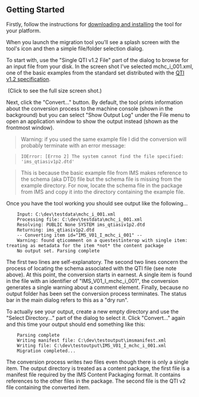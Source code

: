 ## Getting Started ##

Firstly, follow the instructions for [downloading and installing](QTIMigInstall.md) the tool for your platform.

When you launch the migration tool you'll see a splash screen with the tool's icon and then a simple file/folder selection dialog.

To start with, use the "Single QTI v1.2 File" part of the dialog to browse for an input file from your disk.  In the screen shot I've selected mchc\_i\_001.xml, one of the basic examples from the standard set distributed with the [QTI v1.2 specification](http://www.imsglobal.org/question/).

![![](http://qtimigration.googlecode.com/svn/images/screen01thumb.png)](http://qtimigration.googlecode.com/svn/images/screen01.png)
(Click to see the full size screen shot.)

Next, click the "Convert..." button.  By default, the tool prints information about the conversion process to the machine console (shown in the background) but you can select "Show Output Log" under the File menu to open an application window to show the output instead (shown as the frontmost window).

> Warning: if you used the same example file I did the conversion will probably terminate with an error message:

> `IOError: [Errno 2] The system cannot find the file specified: 'ims_qtiasiv1p2.dtd'`

> This is because the basic example file from IMS makes reference to the schema (aka DTD) file but the schema file is missing from the example directory.  For now, locate the schema file in the package from IMS and copy it into the directory containing the example file.

Once you have the tool working you should see output like the following...

```
	Input: C:\dev\testdata\mchc_i_001.xml
	Processing file: C:\dev\testdata\mchc_i_001.xml
	Resolving: PUBLIC None SYSTEM ims_qtiasiv1p2.dtd
	Returning: ims_qtiasiv1p2.dtd
	-- Converting item id="IMS_V01_I_mchc_i_001" --
	Warning: found qticomment on a questestinterop with single item: treating as metadata for the item *not* the content package
	No output set. Parsing complete
```

The first two lines are self-explanatory.  The second two lines concern the process of locating the schema associated with the QTI file (see note above).  At this point, the conversion starts in earnest.  A single item is found in the file with an identifier of "IMS\_V01\_I\_mchc\_i\_001", the conversion generates a single warning about a comment element.  Finally, because no output folder has been set the conversion process terminates.  The status bar in the main dialog refers to this as a "dry run".

To actually see your output, create a new empty directory and use the "Select Directory..." part of the dialog to select it.  Click "Convert..." again and this time your output should end something like this:

```
	Parsing complete
	Writing manifest file: C:\dev\testoutput\imsmanifest.xml
	Writing file: C:\dev\testoutput\IMS_V01_I_mchc_i_001.xml
	Migration completed...
```

The conversion process writes _two_ files even though there is only a single item.  The output directory is treated as a content package, the first file is a manifest file required by the IMS Content Packaging format.  It contains references to the other files in the package.  The second file is the QTI v2 file containing the converted item.